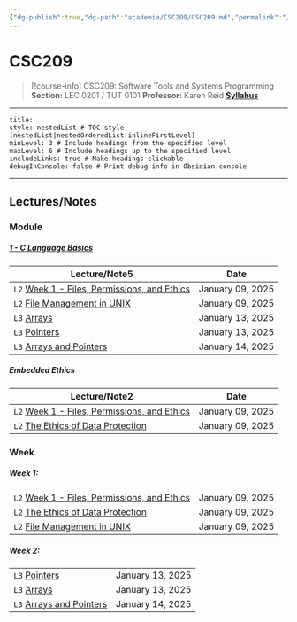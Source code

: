 ```yaml
---
{"dg-publish":true,"dg-path":"academia/CSC209/CSC209.md","permalink":"/academia/csc-209/csc-209/","tags":["course-page","cs","university"],"created":"2024-06-22T19:06:08.000-04:00","updated":"2025-01-15T13:50:13.820-05:00"}
---
```



# CSC209

> [!course-info] <span><span>CSC209: Software Tools and Systems Programming</span></span>
> **Section:** LEC 0201 / TUT 0101
> **Professor:** Karen Reid
> **[Syllabus](https://q.utoronto.ca/courses/387199/assignments/syllabus)**

---

```table-of-contents
title:
style: nestedList # TOC style (nestedList|nestedOrderedList|inlineFirstLevel)
minLevel: 3 # Include headings from the specified level
maxLevel: 6 # Include headings up to the specified level
includeLinks: true # Make headings clickable
debugInConsole: false # Print debug info in Obsidian console
```

---

## Lectures/Notes

### Module

<h5><span><a data-tooltip-position="top" aria-label="100 Academia/CSC209/1 C Language Basics/1 - C Language Basics.md" data-href="100 Academia/CSC209/1 C Language Basics/1 - C Language Basics.md" href="100 Academia/CSC209/1 C Language Basics/1 - C Language Basics.md" class="internal-link" target="_blank" rel="noopener nofollow">1 - C Language Basics</a></span></h5><div><table class="dataview table-view-table"><thead class="table-view-thead"><tr class="table-view-tr-header"><th class="table-view-th"><span>Lecture/Note</span><span class="dataview small-text">5</span></th><th class="table-view-th"><span>Date</span></th></tr></thead><tbody class="table-view-tbody"><tr><td><span><code class="code-styler-inline">L2</code> <a data-tooltip-position="top" aria-label="100 Academia/CSC209/1 C Language Basics/Week 1 - Files, Permissions, and Ethics.md" data-href="100 Academia/CSC209/1 C Language Basics/Week 1 - Files, Permissions, and Ethics.md" href="100 Academia/CSC209/1 C Language Basics/Week 1 - Files, Permissions, and Ethics.md" class="internal-link" target="_blank" rel="noopener nofollow">Week 1 - Files, Permissions, and Ethics</a></span></td><td>January 09, 2025</td></tr><tr><td><span><code class="code-styler-inline">L2</code> <a data-tooltip-position="top" aria-label="100 Academia/CSC209/1 C Language Basics/File Management in UNIX.md" data-href="100 Academia/CSC209/1 C Language Basics/File Management in UNIX.md" href="100 Academia/CSC209/1 C Language Basics/File Management in UNIX.md" class="internal-link" target="_blank" rel="noopener nofollow">File Management in UNIX</a></span></td><td>January 09, 2025</td></tr><tr><td><span><code class="code-styler-inline">L3</code> <a data-tooltip-position="top" aria-label="100 Academia/CSC209/1 C Language Basics/Arrays.md" data-href="100 Academia/CSC209/1 C Language Basics/Arrays.md" href="100 Academia/CSC209/1 C Language Basics/Arrays.md" class="internal-link" target="_blank" rel="noopener nofollow">Arrays</a></span></td><td>January 13, 2025</td></tr><tr><td><span><code class="code-styler-inline">L3</code> <a data-tooltip-position="top" aria-label="100 Academia/CSC209/1 C Language Basics/Pointers.md" data-href="100 Academia/CSC209/1 C Language Basics/Pointers.md" href="100 Academia/CSC209/1 C Language Basics/Pointers.md" class="internal-link" target="_blank" rel="noopener nofollow">Pointers</a></span></td><td>January 13, 2025</td></tr><tr><td><span><code class="code-styler-inline">L3</code> <a data-tooltip-position="top" aria-label="100 Academia/CSC209/1 C Language Basics/Arrays and Pointers.md" data-href="100 Academia/CSC209/1 C Language Basics/Arrays and Pointers.md" href="100 Academia/CSC209/1 C Language Basics/Arrays and Pointers.md" class="internal-link" target="_blank" rel="noopener nofollow">Arrays and Pointers</a></span></td><td>January 14, 2025</td></tr></tbody></table></div><h5><span>Embedded Ethics</span></h5><div><table class="dataview table-view-table"><thead class="table-view-thead"><tr class="table-view-tr-header"><th class="table-view-th"><span>Lecture/Note</span><span class="dataview small-text">2</span></th><th class="table-view-th"><span>Date</span></th></tr></thead><tbody class="table-view-tbody"><tr><td><span><code class="code-styler-inline">L2</code> <a data-tooltip-position="top" aria-label="100 Academia/CSC209/1 C Language Basics/Week 1 - Files, Permissions, and Ethics.md" data-href="100 Academia/CSC209/1 C Language Basics/Week 1 - Files, Permissions, and Ethics.md" href="100 Academia/CSC209/1 C Language Basics/Week 1 - Files, Permissions, and Ethics.md" class="internal-link" target="_blank" rel="noopener nofollow">Week 1 - Files, Permissions, and Ethics</a></span></td><td>January 09, 2025</td></tr><tr><td><span><code class="code-styler-inline">L2</code> <a data-tooltip-position="top" aria-label="100 Academia/CSC209/1 C Language Basics/The Ethics of Data Protection.md" data-href="100 Academia/CSC209/1 C Language Basics/The Ethics of Data Protection.md" href="100 Academia/CSC209/1 C Language Basics/The Ethics of Data Protection.md" class="internal-link" target="_blank" rel="noopener nofollow">The Ethics of Data Protection</a></span></td><td>January 09, 2025</td></tr></tbody></table></div>

### Week

<h5><span>Week 1:</span></h5><div><table class="dataview table-view-table"><thead class="table-view-thead"><tr class="table-view-tr-header"></tr></thead><tbody class="table-view-tbody"><tr><td><span><code class="code-styler-inline">L2</code> <a data-tooltip-position="top" aria-label="100 Academia/CSC209/1 C Language Basics/Week 1 - Files, Permissions, and Ethics.md" data-href="100 Academia/CSC209/1 C Language Basics/Week 1 - Files, Permissions, and Ethics.md" href="100 Academia/CSC209/1 C Language Basics/Week 1 - Files, Permissions, and Ethics.md" class="internal-link" target="_blank" rel="noopener nofollow">Week 1 - Files, Permissions, and Ethics</a></span></td><td>January 09, 2025</td></tr><tr><td><span><code class="code-styler-inline">L2</code> <a data-tooltip-position="top" aria-label="100 Academia/CSC209/1 C Language Basics/The Ethics of Data Protection.md" data-href="100 Academia/CSC209/1 C Language Basics/The Ethics of Data Protection.md" href="100 Academia/CSC209/1 C Language Basics/The Ethics of Data Protection.md" class="internal-link" target="_blank" rel="noopener nofollow">The Ethics of Data Protection</a></span></td><td>January 09, 2025</td></tr><tr><td><span><code class="code-styler-inline">L2</code> <a data-tooltip-position="top" aria-label="100 Academia/CSC209/1 C Language Basics/File Management in UNIX.md" data-href="100 Academia/CSC209/1 C Language Basics/File Management in UNIX.md" href="100 Academia/CSC209/1 C Language Basics/File Management in UNIX.md" class="internal-link" target="_blank" rel="noopener nofollow">File Management in UNIX</a></span></td><td>January 09, 2025</td></tr></tbody></table></div><h5><span>Week 2:</span></h5><div><table class="dataview table-view-table"><thead class="table-view-thead"><tr class="table-view-tr-header"></tr></thead><tbody class="table-view-tbody"><tr><td><span><code class="code-styler-inline">L3</code> <a data-tooltip-position="top" aria-label="100 Academia/CSC209/1 C Language Basics/Pointers.md" data-href="100 Academia/CSC209/1 C Language Basics/Pointers.md" href="100 Academia/CSC209/1 C Language Basics/Pointers.md" class="internal-link" target="_blank" rel="noopener nofollow">Pointers</a></span></td><td>January 13, 2025</td></tr><tr><td><span><code class="code-styler-inline">L3</code> <a data-tooltip-position="top" aria-label="100 Academia/CSC209/1 C Language Basics/Arrays.md" data-href="100 Academia/CSC209/1 C Language Basics/Arrays.md" href="100 Academia/CSC209/1 C Language Basics/Arrays.md" class="internal-link" target="_blank" rel="noopener nofollow">Arrays</a></span></td><td>January 13, 2025</td></tr><tr><td><span><code class="code-styler-inline">L3</code> <a data-tooltip-position="top" aria-label="100 Academia/CSC209/1 C Language Basics/Arrays and Pointers.md" data-href="100 Academia/CSC209/1 C Language Basics/Arrays and Pointers.md" href="100 Academia/CSC209/1 C Language Basics/Arrays and Pointers.md" class="internal-link" target="_blank" rel="noopener nofollow">Arrays and Pointers</a></span></td><td>January 14, 2025</td></tr></tbody></table></div>
